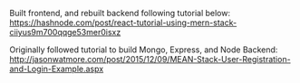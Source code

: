 Built frontend, and rebuilt backend following tutorial below:
https://hashnode.com/post/react-tutorial-using-mern-stack-ciiyus9m700qqge53mer0isxz

Originally followed tutorial to build Mongo, Express, and Node Backend:
http://jasonwatmore.com/post/2015/12/09/MEAN-Stack-User-Registration-and-Login-Example.aspx


